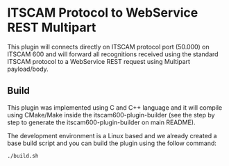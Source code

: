 # ITSCAM Protocol to WebService REST Multipart

This plugin will connects directly on ITSCAM protocol port (50.000) on ITSCAM 600 and will forward all recognitions received using the standard ITSCAM protocol to a WebService REST request using Multipart payload/body.

## Build

This plugin was implemented using C and C++ language and it will compile using CMake/Make inside the itscam600-plugin-builder (see the step by step to generate the itscam600-plugin-builder on main README).

The development environment is a Linux based and we already created a base build script and you can build the plugin using the follow command:

```bash
./build.sh
```
